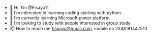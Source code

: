 - 👋 Hi, I’m @Fisayo11
- 👀 I’m interested in learning coding starting with python 
- 🌱 I’m currently learning Microsoft power platform 
- 💞️ I’m looking to study with people interested in group study 
- 📫 How to reach me fispayo@gmail.com,  mobile no 2348181447510

<!---
Fisayo11/Fisayo11 is a ✨ special ✨ repository because its `README.md` (this file) appears on your GitHub profile.
You can click the Preview link to take a look at your changes.
--->
